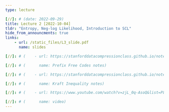 ```yaml
---
type: lecture

[//]: # (date: 2022-09-29)
title: Lecture 2 [2022-10-04]
tldr: "Entropy, Neg-log Likelihood, Introduction to SCL"
hide_from_announcments: true
links: 
    - url: /static_files/L3_slide.pdf
      name: slides

[//]: # (    - url: https://stanforddatacompressionclass.github.io/notes/lossless_iid/prefix_free_codes.html)

[//]: # (      name: Prefix Free Codes notes)

[//]: # (    - url: https://stanforddatacompressionclass.github.io/notes/lossless_iid/kraft_ineq_and_optimality.html)

[//]: # (      name: Kraft Inequality notes)

[//]: # (    - url: https://www.youtube.com/watch?v=zjL_0q-AsoQ&list=PLv_7iO_xlL0Jgc35Pqn7XP5VTQ5krLMOl&index=3)

[//]: # (      name: video)
---
```

